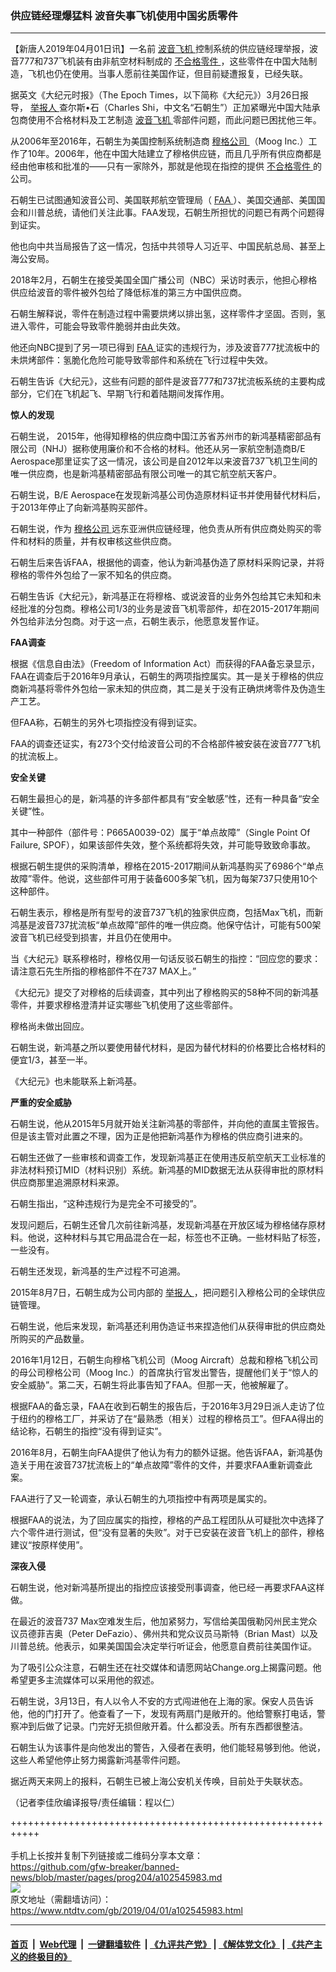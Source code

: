 ### 供应链经理爆猛料 波音失事飞机使用中国劣质零件
------------------------

<div class="post_content" itemprop="articleBody">
 <p>
  【新唐人2019年04月01日讯】一名前
  <a href="https://www.ntdtv.com/gb/波音飞机.htm">
   波音飞机
  </a>
  控制系统的供应链经理举报，波音777和737飞机装有由非航空材料制成的
  <a href="https://www.ntdtv.com/gb/不合格零件.htm">
   不合格零件
  </a>
  ，这些零件在中国大陆制造，飞机也仍在使用。当事人愿前往美国作证，但目前疑遭报复，已经失联。
 </p>
 <p>
  据英文《大纪元时报》（The Epoch Times，以下简称《大纪元》）3月26日报导，
  <a href="https://www.ntdtv.com/gb/举报人.htm">
   举报人
  </a>
  查尔斯•石（Charles Shi，中文名“石朝生”）正加紧曝光中国大陆承包商使用不合格材料及工艺制造
  <a href="https://www.ntdtv.com/gb/波音飞机.htm">
   波音飞机
  </a>
  零部件问题，而此问题已困扰他三年。
 </p>
 <p>
  从2006年至2016年，石朝生为美国控制系统制造商
  <a href="https://www.ntdtv.com/gb/穆格公司.htm">
   穆格公司
  </a>
  （Moog Inc.）工作了10年。2006年，他在中国大陆建立了穆格供应链，而且几乎所有供应商都是经由他审核和批准的——只有一家除外，那就是他现在指控的提供
  <a href="https://www.ntdtv.com/gb/不合格零件.htm">
   不合格零件
  </a>
  的公司。
 </p>
 <p>
  石朝生已试图通知波音公司、美国联邦航空管理局（
  <a href="https://www.ntdtv.com/gb/faa.htm">
   FAA
  </a>
  ）、美国交通部、美国国会和川普总统，请他们关注此事。FAA发现，石朝生所担忧的问题已有两个问题得到证实。
 </p>
 <p>
  他也向中共当局报告了这一情况，包括中共领导人习近平、中国民航总局、甚至上海公安局。
 </p>
 <p>
  2018年2月，石朝生在接受美国全国广播公司（NBC）采访时表示，他担心穆格供应给波音的零件被外包给了降低标准的第三方中国供应商。
 </p>
 <p>
  石朝生解释说，零件在制造过程中需要烘烤以排出氢，这样零件才坚固。否则，氢进入零件，可能会导致零件脆弱并由此失效。
 </p>
 <p>
  他还向NBC提到了另一项已得到
  <a href="https://www.ntdtv.com/gb/faa.htm">
   FAA
  </a>
  证实的违规行为，涉及波音777扰流板中的未烘烤部件：氢脆化危险可能导致零部件和系统在飞行过程中失效。
 </p>
 <p>
  石朝生告诉《大纪元》，这些有问题的部件是波音777和737扰流板系统的主要构成部分，它们在飞机起飞、早期飞行和着陆期间发挥作用。
 </p>
 <p>
  <strong>
   惊人的发现
  </strong>
 </p>
 <p>
  石朝生说， 2015年，他得知穆格的供应商中国江苏省苏州市的新鸿基精密部品有限公司（NHJ）据称使用廉价和不合格的材料。他还从另一家航空制造商B/E Aerospace那里证实了这一情况，该公司是自2012年以来波音737飞机卫生间的唯一供应商，也是新鸿基精密部品有限公司唯一的其它航空航天客户。
 </p>
 <p>
  石朝生说，B/E Aerospace在发现新鸿基公司伪造原材料证书并使用替代材料后，于2013年停止了向新鸿基购买部件。
 </p>
 <p>
  石朝生说，作为
  <a href="https://www.ntdtv.com/gb/穆格公司.htm">
   穆格公司
  </a>
  远东亚洲供应链经理，他负责从所有供应商处购买的零件和材料的质量，并有权审核这些供应商。
 </p>
 <p>
  石朝生后来告诉FAA，根据他的调查，他认为新鸿基伪造了原材料采购记录，并将穆格的零件外包给了一家不知名的供应商。
 </p>
 <p>
  石朝生告诉《大纪元》，新鸿基正在将穆格、或说波音的业务外包给其它未知和未经批准的分包商。穆格公司1/3的业务是波音飞机零部件，却在2015-2017年期间外包给非法分包商。对于这一点，石朝生表示，他愿意发誓作证。
 </p>
 <p>
  <strong>
   FAA调查
  </strong>
 </p>
 <p>
  根据《信息自由法》（Freedom of Information Act）而获得的FAA备忘录显示，FAA在调查后于2016年9月承认，石朝生的两项指控属实。其一是关于穆格的供应商新鸿基将零件外包给一家未知的供应商，其二是关于没有正确烘烤零件及伪造生产工艺。
 </p>
 <p>
  但FAA称，石朝生的另外七项指控没有得到证实。
 </p>
 <p>
  FAA的调查还证实，有273个交付给波音公司的不合格部件被安装在波音777飞机的扰流板上。
 </p>
 <p>
  <strong>
   安全关键
  </strong>
 </p>
 <p>
  石朝生最担心的是，新鸿基的许多部件都具有“安全敏感”性，还有一种具备“安全关键”性。
 </p>
 <p>
  其中一种部件（部件号：P665A0039-02）属于“单点故障”（Single Point Of Failure, SPOF），如果该部件失效，整个系统都将失效，并可能导致致命事故。
 </p>
 <p>
  根据石朝生提供的采购清单，穆格在2015-2017期间从新鸿基购买了6986个“单点故障”零件。他说，这些部件可用于装备600多架飞机，因为每架737只使用10个这种部件。
 </p>
 <p>
  石朝生表示，穆格是所有型号的波音737飞机的独家供应商，包括Max飞机，而新鸿基是波音737扰流板“单点故障”部件的唯一供应商。他保守估计，可能有500架波音飞机已经受到损害，并且仍在使用中。
 </p>
 <p>
  当《大纪元》联系穆格时，穆格仅用一句话反驳石朝生的指控：“回应您的要求：请注意石先生所指的穆格部件不在737 MAX上。”
 </p>
 <p>
  《大纪元》提交了对穆格的后续调查，其中列出了穆格购买的58种不同的新鸿基零件，并要求穆格澄清并证实哪些飞机使用了这些零部件。
 </p>
 <p>
  穆格尚未做出回应。
 </p>
 <p>
  石朝生说，新鸿基之所以要使用替代材料，是因为替代材料的价格要比合格材料的便宜1/3，甚至一半。
 </p>
 <p>
  《大纪元》也未能联系上新鸿基。
 </p>
 <p>
  <strong>
   严重的安全威胁
  </strong>
 </p>
 <p>
  石朝生说，他从2015年5月就开始关注新鸿基的零部件，并向他的直属主管报告。但是该主管对此置之不理，因为正是他把新鸿基作为穆格的供应商引进来的。
 </p>
 <p>
  石朝生还做了一些审核和调查工作，发现新鸿基正在使用违反航空航天工业标准的非法材料预订MID（材料识别）系统。新鸿基的MID数据无法从获得审批的原材料供应商那里追溯原材料来源。
 </p>
 <p>
  石朝生指出，“这种违规行为是完全不可接受的”。
 </p>
 <p>
  发现问题后，石朝生还曾几次前往新鸿基，发现新鸿基在开放区域为穆格储存原材料。他说，这种材料与其它用品混合在一起，标签也不正确。一些材料贴了标签，一些没有。
 </p>
 <p>
  石朝生还发现，新鸿基的生产过程不可追溯。
 </p>
 <p>
  2015年8月7日，石朝生成为公司内部的
  <a href="https://www.ntdtv.com/gb/举报人.htm">
   举报人
  </a>
  ，把问题引入穆格公司的全球供应链管理。
 </p>
 <p>
  石朝生说，他后来发现，新鸿基还利用伪造证书来捏造他们从获得审批的供应商处所购买的产品数量。
 </p>
 <p>
  2016年1月12日，石朝生向穆格飞机公司（Moog Aircraft）总裁和穆格飞机公司的母公司穆格公司（Moog Inc.）的首席执行官发出警告，提醒他们关于“惊人的安全威胁”。第二天，石朝生将此事告知了FAA。但那一天，他被解雇了。
 </p>
 <p>
  根据FAA的备忘录，FAA在收到石朝生的报告后，于2016年3月29日派人走访了位于纽约的穆格工厂，并采访了在“最熟悉（相关）过程的穆格员工”。但FAA得出的结论称，石朝生的指控“没有得到证实”。
 </p>
 <p>
  2016年8月，石朝生向FAA提供了他认为有力的额外证据。他告诉FAA，新鸿基伪造关于用在波音737扰流板上的“单点故障”零件的文件，并要求FAA重新调查此案。
 </p>
 <p>
  FAA进行了又一轮调查，承认石朝生的九项指控中有两项是属实的。
 </p>
 <p>
  根据FAA的说法，为了回应属实的指控，穆格的产品工程团队从可疑批次中选择了六个零件进行测试，但“没有显著的失败”。对于已安装在波音飞机上的部件，穆格建议“按原样使用”。
 </p>
 <p>
  <strong>
   深夜入侵
  </strong>
 </p>
 <p>
  石朝生说，他对新鸿基所提出的指控应该接受刑事调查，他已经一再要求FAA这样做。
 </p>
 <p>
  在最近的波音737 Max空难发生后，他加紧努力，写信给美国俄勒冈州民主党众议员德菲吉奥（Peter DeFazio）、佛州共和党众议员马斯特（Brian Mast）以及川普总统。他表示，如果美国国会决定举行听证会，他愿意自费前往美国作证。
 </p>
 <p>
  为了吸引公众注意，石朝生还在社交媒体和请愿网站Change.org上揭露问题。他希望更多主流媒体可以采用他的叙述。
 </p>
 <p>
  石朝生说，3月13日，有人以令人不安的方式闯进他在上海的家。保安人员告诉他，他的门打开了。他查看了一下，发现有两扇门是敞开的。他给警察打电话，警察冲到后做了记录。门完好无损但敞开着。什么都没丢。所有东西都很整洁。
 </p>
 <p>
  石朝生认为该事件是向他发出的警告，入侵者在表明，他们能轻易够到他。他说，这些人希望他停止努力揭露新鸿基零件问题。
 </p>
 <p>
  据近两天来网上的报料，石朝生已被上海公安机关传唤，目前处于失联状态。
 </p>
 <p>
  （记者李佳欣编译报导/责任编辑：程以仁）
 </p>
 <div class="single_ad">
 </div>
</div>

+++++++++++++++++++++++++++++++++++++++++++++++++++++++++++<br/><br/>
手机上长按并复制下列链接或二维码分享本文章：<br/>
https://github.com/gfw-breaker/banned-news/blob/master/pages/prog204/a102545983.md <br/>
<a href='https://github.com/gfw-breaker/banned-news/blob/master/pages/prog204/a102545983.md'><img src='https://github.com/gfw-breaker/banned-news/blob/master/pages/prog204/a102545983.md.png'/></a> <br/>
原文地址（需翻墙访问）：https://www.ntdtv.com/gb/2019/04/01/a102545983.html


------------------------
#### [首页](https://github.com/gfw-breaker/banned-news/blob/master/README.md) &nbsp;|&nbsp; [Web代理](https://github.com/labour-camp/helloworld) &nbsp;|&nbsp; [一键翻墙软件](https://github.com/gfw-breaker/nogfw/blob/master/README.md) &nbsp;| [《九评共产党》](https://github.com/gfw-breaker/9ping.md/blob/master/README.md#九评之一评共产党是什么) | [《解体党文化》](https://github.com/gfw-breaker/jtdwh.md/blob/master/README.md) | [《共产主义的终极目的》](https://github.com/gfw-breaker/gczydzjmd.md/blob/master/README.md)


